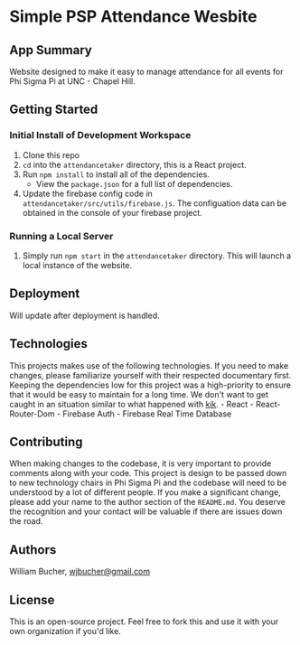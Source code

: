 # Simple PSP Attendance Wesbite

## App Summary 
Website designed to make it easy to manage attendance for all events for Phi Sigma Pi at UNC - Chapel Hill. 

## Getting Started

### Initial Install of Development Workspace
1. Clone this repo
2. `cd` into the `attendancetaker` directory, this is a React project. 
3. Run `npm install` to install all of the dependencies. 
 	- View the `package.json` for a full list of dependencies.
4. Update the firebase config code in `attendancetaker/src/utils/firebase.js`. The configuation data can be obtained in the console of your firebase project. 
 	
### Running a Local Server
1. Simply run `npm start` in the `attendancetaker` directory. This will launch a local instance of the website.

## Deployment
Will update after deployment is handled.

## Technologies 
This projects makes use of the following technologies. If you need to make changes, please familiarize yourself with their respected documentary first. Keeping the dependencies low for this project was a high-priority to ensure that it would be easy to maintain for a long time. We don't want to get caught in an situation similar to what happened with [kik](https://dev.to/chaitanyasuvarna/how-a-developer-broke-the-internet-by-un-publishing-his-package-containing-11-lines-of-code-31ei).
    - React
    - React-Router-Dom
    - Firebase Auth
    - Firebase Real Time Database
    
## Contributing
When making changes to the codebase, it is very important to provide comments along with your code. This project is design to be passed down to new technology chairs in Phi Sigma Pi and the codebase will need to be understood by a lot of different people. If you make a significant change, please add your name to the author section of the `README.md`. You deserve the recognition and your contact will be valuable if there are issues down the road. 

## Authors
William Bucher, <wjbucher@gmail.com>

## License
This is an open-source project. Feel free to fork this and use it with your own organization if you'd like. 